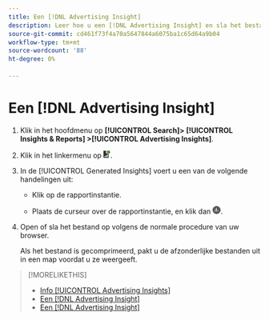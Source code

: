 ```yaml
---
title: Een [!DNL Advertising Insight]
description: Leer hoe u een [!DNL Advertising Insight] en sla het bestand op in een bestand.
source-git-commit: cd461f73f4a70a5647844a6075ba1c65d64a9b04
workflow-type: tm+mt
source-wordcount: '88'
ht-degree: 0%

---
```


# Een [!DNL Advertising Insight]

1. Klik in het hoofdmenu op **[!UICONTROL Search]> [!UICONTROL Insights & Reports] >[!UICONTROL Advertising Insights]**.

2. Klik in het linkermenu op ![Rapporten](/help/search-social-commerce/assets/insight-reports.png "Rapporten").

3. In de [!UICONTROL Generated Insights] voert u een van de volgende handelingen uit:

   * Klik op de rapportinstantie.

   * Plaats de curseur over de rapportinstantie, en klik dan ![Downloaden](/help/search-social-commerce/assets/insight-download.png "Downloaden").

4. Open of sla het bestand op volgens de normale procedure van uw browser.

   Als het bestand is gecomprimeerd, pakt u de afzonderlijke bestanden uit in een map voordat u ze weergeeft.

>[!MORELIKETHIS]
>
>* [Info [!UICONTROL Advertising Insights]](insight-about.md)
>* [Een [!DNL Advertising Insight]](insight-generate.md)
>* [Een [!DNL Advertising Insight]](insight-delete.md)

